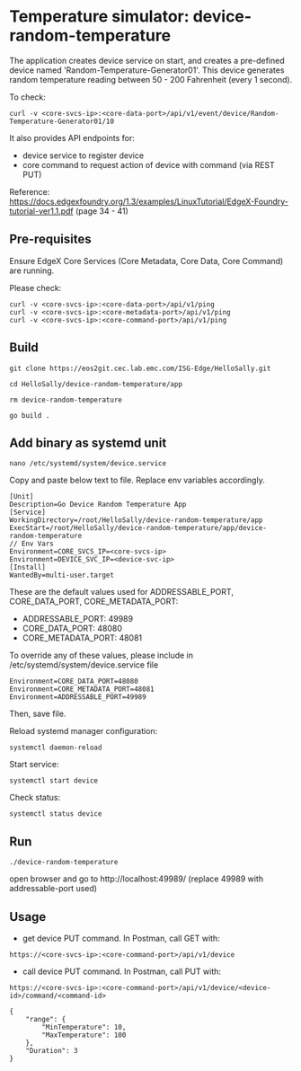 # Temperature simulator: device-random-temperature

The application creates device service on start, and creates a pre-defined device named 'Random-Temperature-Generator01'. This device generates random temperature reading between 50 - 200 Fahrenheit (every 1 second).

To check:
```
curl -v <core-svcs-ip>:<core-data-port>/api/v1/event/device/Random-Temperature-Generator01/10
```

It also provides API endpoints for:
- device service to register device
- core command to request action of device with command (via REST PUT) 



Reference: https://docs.edgexfoundry.org/1.3/examples/LinuxTutorial/EdgeX-Foundry-tutorial-ver1.1.pdf (page 34 - 41)


## Pre-requisites

Ensure EdgeX Core Services (Core Metadata, Core Data, Core Command) are running.

Please check:
```
curl -v <core-svcs-ip>:<core-data-port>/api/v1/ping
curl -v <core-svcs-ip>:<core-metadata-port>/api/v1/ping
curl -v <core-svcs-ip>:<core-command-port>/api/v1/ping
```

## Build

```
git clone https://eos2git.cec.lab.emc.com/ISG-Edge/HelloSally.git
```

```
cd HelloSally/device-random-temperature/app
```

```
rm device-random-temperature

go build .
```

## Add binary as systemd unit

```
nano /etc/systemd/system/device.service 
```

Copy and paste below text to file. Replace env variables accordingly. 
```
[Unit]
Description=Go Device Random Temperature App
[Service]
WorkingDirectory=/root/HelloSally/device-random-temperature/app
ExecStart=/root/HelloSally/device-random-temperature/app/device-random-temperature
// Env Vars
Environment=CORE_SVCS_IP=<core-svcs-ip>
Environment=DEVICE_SVC_IP=<device-svc-ip>
[Install]
WantedBy=multi-user.target
```

These are the default values used for ADDRESSABLE_PORT, CORE_DATA_PORT, CORE_METADATA_PORT:
- ADDRESSABLE_PORT: 49989
- CORE_DATA_PORT: 48080
- CORE_METADATA_PORT: 48081

To override any of these values, please include in /etc/systemd/system/device.service file

```
Environment=CORE_DATA_PORT=48080
Environment=CORE_METADATA_PORT=48081
Environment=ADDRESSABLE_PORT=49989
```

Then, save file.

Reload systemd manager configuration:
```
systemctl daemon-reload  
```

Start service:
```
systemctl start device
```

Check status:
```
systemctl status device
```


## Run

```
./device-random-temperature
```

open browser and go to http://localhost:49989/
(replace 49989 with addressable-port used)

## Usage

- get device PUT command. In Postman, call GET with:
```
https://<core-svcs-ip>:<core-command-port>/api/v1/device
```

- call device PUT command. In Postman, call PUT with:
```
https://<core-svcs-ip>:<core-command-port>/api/v1/device/<device-id>/command/<command-id>

{
    "range": {
        "MinTemperature": 10,
        "MaxTemperature": 100
    },
    "Duration": 3
}
```
